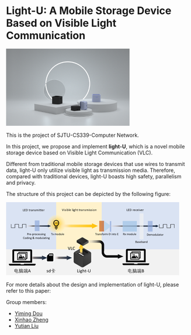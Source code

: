 # Light-U: A Mobile Storage Device Based on Visible Light Communication
<img src="figs\lightU.png" alt="image-20211213100820927" style="zoom: 33%;" />

This is the project of SJTU-CS339-Computer Network. 

In this project, we propose and implement **light-U**, which is a novel mobile storage device based on Visible Light Communication (VLC).

Different from traditional mobile storage devices that use wires to transmit data, light-U only utilize visible light as transmission media. Therefore, compared with traditional devices, light-U boasts high safety, parallelism and privacy.

The structure of this project can be depicted by the following figure:

<img src="figs\structure.png" alt="image-20211213101655113" style="zoom:50%;" />

For more details about the design and implementation of light-U, please refer to this paper:

Group members:

- [Yiming Dou](https://github.com/Dou-Yiming)
- [Xinhao Zheng](https://github.com/void-zxh)
- [Yutian Liu](https://github.com/stau-7001)
